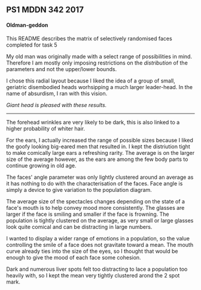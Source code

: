 ## PS1 MDDN 342 2017
#### Oldman-geddon

This README describes the matrix of selectively randomised faces completed for task 5 

My old man was originally made with a select range of possibilities in mind. Therefore I am mostly only imposing restrictions on the *distribution* of the parameters and not the upper/lower bounds.

I chose this radial layout because I liked the idea of a group of small, geriatric disembodied heads worhsipping a much larger leader-head. In the name of absurdism, I ran with this vision. 

*Giant head is pleased with these results.*

---
		
The forehead wrinkles are very likely to be dark, this is also linked to a higher probability of whiter hair. 

For the ears, I actually increased the range of possible sizes because I liked the goofy looking big-eared men that resulted in. I kept the distriution tight to make comically large ears a refreshing rarity. The average is on the larger size of the average however, as the ears are among the few body parts to continue growing in old age.

The faces' angle parameter was only lightly clustered around an average as it has nothing to do with the characterisation of the faces. Face angle is simply a device to give variation to the population diagram.

The average size of the spectacles changes depending on the state of a face's mouth is to help convey mood more consistently. The glasses are larger if the face is smiling and smaller if the face is frowning. The population is tightly clustered on the average, as very small or large glasses look quite comical and can be distracting in large numbers. 

I wanted to display a wider range of emotions in a population, so the value controlling the smile of a face does not gravitate toward a mean. The mouth curve already ties into the size of the eyes, so I thought that would be enough to give the mood of each face some cohesion.

Dark and numerous liver spots felt too distracting to lace a population too heavily with, so I kept the mean very tightly clustered arond the 2 spot mark. 


